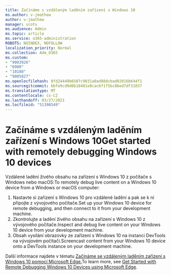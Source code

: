 ```yaml
---
title: Začínáme s vzdáleným laděním zařízení s Windows 10
ms.author: v-jmathew
author: v-jmathew
manager: scotv
ms.audience: Admin
ms.topic: article
ms.service: o365-administration
ROBOTS: NOINDEX, NOFOLLOW
localization_priority: Normal
ms.collection: Adm_O365
ms.custom:
- "9003926"
- "6980"
- "10188"
- "9005827"
ms.openlocfilehash: 8fd24449b6507c9031a0ad88dcbad02016b644f1
ms.sourcegitcommit: 6bfe9cd9d0b18481e0cac6f1f5bc86ed7df31037
ms.translationtype: MT
ms.contentlocale: cs-CZ
ms.lasthandoff: 03/27/2021
ms.locfileid: "51398549"
---
```

# <a name="get-started-with-remotely-debugging-windows-10-devices"></a><span data-ttu-id="bd74c-102">Začínáme s vzdáleným laděním zařízení s Windows 10</span><span class="sxs-lookup"><span data-stu-id="bd74c-102">Get started with remotely debugging Windows 10 devices</span></span>

<span data-ttu-id="bd74c-103">Vzdálené ladění živého obsahu na zařízení s Windows 10 z počítače s Windows nebo macOS:</span><span class="sxs-lookup"><span data-stu-id="bd74c-103">To remotely debug live content on a Windows 10 device from a Windows or macOS computer:</span></span>

1. <span data-ttu-id="bd74c-104">Nastavte si zařízení s Windows 10 pro vzdálené ladění a pak se k ní připojte z vývojového počítače.</span><span class="sxs-lookup"><span data-stu-id="bd74c-104">Set up your Windows 10 device for remote debugging, and then connect to it from your development machine.</span></span>
2. <span data-ttu-id="bd74c-105">Zkontrolujte a ladění živého obsahu na zařízení s Windows 10 z vývojového počítače.</span><span class="sxs-lookup"><span data-stu-id="bd74c-105">Inspect and debug live content on your Windows 10 device from your development machine.</span></span>
3. <span data-ttu-id="bd74c-106">Obsah vysílání obrazovky ze zařízení s Windows 10 na instanci DevTools na vývojovém počítači.</span><span class="sxs-lookup"><span data-stu-id="bd74c-106">Screencast content from your Windows 10 device onto a DevTools instance on your development machine.</span></span>

<span data-ttu-id="bd74c-107">Další informace najdete v tématu [Začínáme se vzdáleným laděním zařízení s Windows 10 pomocí Microsoft Edge.](https://go.microsoft.com/fwlink/?linkid=2142172)</span><span class="sxs-lookup"><span data-stu-id="bd74c-107">To learn more, see [Get Started with Remote Debugging Windows 10 Devices using Microsoft Edge](https://go.microsoft.com/fwlink/?linkid=2142172).</span></span>
